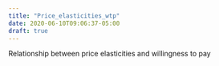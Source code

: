 ```yaml
---
title: "Price_elasticities_wtp"
date: 2020-06-10T09:06:37-05:00
draft: true
---
```


Relationship between price elasticities and willingness to pay 